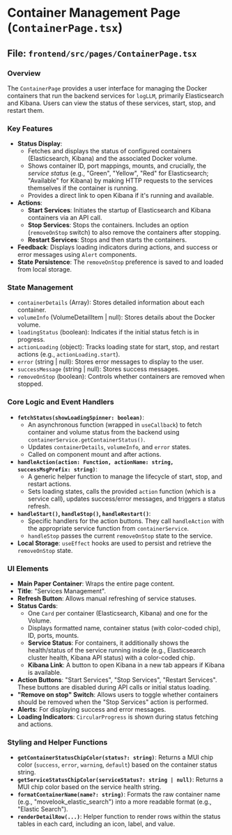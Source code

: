 # Container Management Page (`ContainerPage.tsx`)

## File: `frontend/src/pages/ContainerPage.tsx`

### Overview

The `ContainerPage` provides a user interface for managing the Docker containers that run the backend services for `logLLM`, primarily Elasticsearch and Kibana. Users can view the status of these services, start, stop, and restart them.

### Key Features

- **Status Display**:
  - Fetches and displays the status of configured containers (Elasticsearch, Kibana) and the associated Docker volume.
  - Shows container ID, port mappings, mounts, and crucially, the _service status_ (e.g., "Green", "Yellow", "Red" for Elasticsearch; "Available" for Kibana) by making HTTP requests to the services themselves if the container is running.
  - Provides a direct link to open Kibana if it's running and available.
- **Actions**:
  - **Start Services**: Initiates the startup of Elasticsearch and Kibana containers via an API call.
  - **Stop Services**: Stops the containers. Includes an option (`removeOnStop` switch) to also remove the containers after stopping.
  - **Restart Services**: Stops and then starts the containers.
- **Feedback**: Displays loading indicators during actions, and success or error messages using `Alert` components.
- **State Persistence**: The `removeOnStop` preference is saved to and loaded from local storage.

### State Management

- `containerDetails` (Array<ContainerDetailItem>): Stores detailed information about each container.
- `volumeInfo` (VolumeDetailItem | null): Stores details about the Docker volume.
- `loadingStatus` (boolean): Indicates if the initial status fetch is in progress.
- `actionLoading` (object): Tracks loading state for start, stop, and restart actions (e.g., `actionLoading.start`).
- `error` (string | null): Stores error messages to display to the user.
- `successMessage` (string | null): Stores success messages.
- `removeOnStop` (boolean): Controls whether containers are removed when stopped.

### Core Logic and Event Handlers

- **`fetchStatus(showLoadingSpinner: boolean)`**:
  - An asynchronous function (wrapped in `useCallback`) to fetch container and volume status from the backend using `containerService.getContainerStatus()`.
  - Updates `containerDetails`, `volumeInfo`, and `error` states.
  - Called on component mount and after actions.
- **`handleAction(action: Function, actionName: string, successMsgPrefix: string)`**:
  - A generic helper function to manage the lifecycle of start, stop, and restart actions.
  - Sets loading states, calls the provided `action` function (which is a service call), updates success/error messages, and triggers a status refresh.
- **`handleStart()`, `handleStop()`, `handleRestart()`**:
  - Specific handlers for the action buttons. They call `handleAction` with the appropriate service function from `containerService`.
  - `handleStop` passes the current `removeOnStop` state to the service.
- **Local Storage**: `useEffect` hooks are used to persist and retrieve the `removeOnStop` state.

### UI Elements

- **Main Paper Container**: Wraps the entire page content.
- **Title**: "Services Management".
- **Refresh Button**: Allows manual refreshing of service statuses.
- **Status Cards**:
  - One `Card` per container (Elasticsearch, Kibana) and one for the Volume.
  - Displays formatted name, container status (with color-coded chip), ID, ports, mounts.
  - **Service Status**: For containers, it additionally shows the health/status of the service running inside (e.g., Elasticsearch cluster health, Kibana API status) with a color-coded chip.
  - **Kibana Link**: A button to open Kibana in a new tab appears if Kibana is available.
- **Action Buttons**: "Start Services", "Stop Services", "Restart Services". These buttons are disabled during API calls or initial status loading.
- **"Remove on stop" Switch**: Allows users to toggle whether containers should be removed when the "Stop Services" action is performed.
- **Alerts**: For displaying success and error messages.
- **Loading Indicators**: `CircularProgress` is shown during status fetching and actions.

### Styling and Helper Functions

- **`getContainerStatusChipColor(status?: string)`**: Returns a MUI chip color (`success`, `error`, `warning`, `default`) based on the container status string.
- **`getServiceStatusChipColor(serviceStatus?: string | null)`**: Returns a MUI chip color based on the service health string.
- **`formatContainerName(name?: string)`**: Formats the raw container name (e.g., "movelook_elastic_search") into a more readable format (e.g., "Elastic Search").
- **`renderDetailRow(...)`**: Helper function to render rows within the status tables in each card, including an icon, label, and value.
